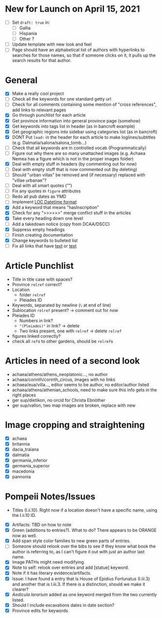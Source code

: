 
# New for Launch on April 15, 2021

- [ ] Set `draft: true` in:
  - [ ] Gallia
  - [ ] Hispania
  - [ ] Other ?
- [ ] Update template with new look and feel
- [ ] Page should have an alphabetical list of authors with hyperlinks to searches for those names, so that if someone clicks on it, it pulls up the search results for that author.

# General

- [x] Make a really cool project
- [ ] Check all the keywords for one standard getty url
- [ ] Check for all comments containing some mention of "cross references", add links to relevant pages
- [x] Go through punchlist for each article
- [x] Get province information into general province page (somehow)
- [x] Get keywords into tags list in header (as in bancroft example)
- [x] Get geographic regions into sidebar using categories list (as in bancroft)
- [x] DONT Put `lead:` in the header for each article to make loglines/subtitles (e.g. Dalmatia/salona/salona_tomb...)
- [ ] Check that all keywords are in controlled vocab (Programmatically)
- [ ] Figure out why there are so many unattached images (e.g. Achaea Nemea has a figure which is not in the proper images folder)
- [x] Deal with empty stuff in headers (by commenting out for now)
- [ ] Deal with empty stuff that is now commented out (by deleting)
- [ ] Should "urban villas" be removed and (if necessary) replaced with "villae urbanae"?
- [ ] Deal with all smart quotes (“”)
- [ ] Fix any quotes in `figure` attributes
- [ ] Redo all pub dates as YMD
- [ ] Implement [LOC Datetime format](https://www.loc.gov/standards/datetime/)
- [x] Add a keyword that means "hasInscription"
- [x] Check for any ">>>>>>" merge conflict stuff in the articles
- [x] Take every heading down one level
- [ ] Add a takedown notice (copy from DCAA/DSCC)
- [x] Suppress empty headings
- [ ] Finish creating documentation
- [x] Change keywords to bulleted list
- [ ] Fix all links that have [text](#) or [text](link)

# Article Punchlist

- Title in title case with spaces?
- Province `relref` correct?
- Location
  - folder `relref`
  - Pleiades ID
- Keywords, separated by newline (`\` at end of line)
- Sublocation `relref` present? -> comment out for now
- Pleiades ID
  - Numbers in link?
  - `"(Pleiades)"` in link? -> delete
  - Two links present, one with `relref` -> delete `relref`
- figures linked correctly?
- check all `ref`s to other gardens, should be `relref`s

# Articles in need of a second look

- achaea/athens/athens_neoplatonic..., no author
- achaea/corinth/corinth_circus, images with no links
- achaea/eua/villa..., editor seems to be author, no editor/author listed
- achaea/athens/athenian_schools, need to make sure this info gets in the right places
- ger sup/dietikon, no orcid for Christa Ebnöther
- ger sup/vallon, two map images are broken, replace with new


# Image cropping and straightening

- [x] achaea
- [x] britannia
- [x] dacia_traiana
- [x] dalmatia
- [x] germania_inferior
- [x] germania_superior
- [x] macedonia
- [x] pannonia

# Pompeii Notes/Issues

- Titles (I.ii.10). Right now if a location doesn't have a specific name, using the I.ii.10 ID.
- [x] Artifacts: TBD on how to note
- [x] Green (additions to entries?). What to do? There appears to be ORANGE now as well.
- [x] Add span style color families to new green parts of entries.
- [ ] Someone should relook over the bibs to see if they know what book the author is referring to, as I can't figure it out with just an author last name.
- [x] Image PATHs might need modifying.
- [x] Note to self: relook over entries and add [statue] keyword.
- [x] Note if it has literary evidence/artifacts.
- [x] Issue: I have found a entry that is House of Epidius Fortunatus (I.iii.3) and another that is I.iii.3. If there is a distinction, should we make it clearer?
- [x] *Aedicula lararium* added as one keyword merged from the two currently listed.
- [x] Should I include excavations dates in date section?
- [x] Province edits for keywords

